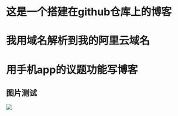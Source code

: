 # 这是一个搭建在github仓库上的博客
# 我用域名解析到我的阿里云域名
# 用手机app的议题功能写博客
## 图片测试
![](https://img.chenyudong.cn/users/2024/06/20/6673bdf669a5c.jpg)
